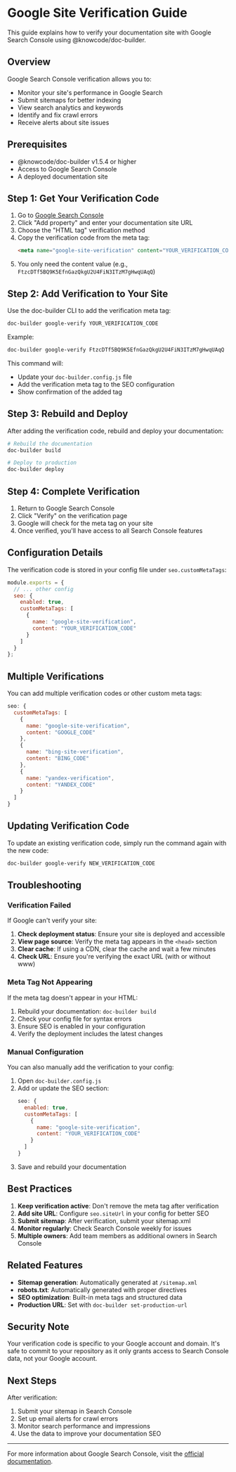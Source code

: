 # Google Site Verification Guide

This guide explains how to verify your documentation site with Google Search Console using @knowcode/doc-builder.

## Overview

Google Search Console verification allows you to:
- Monitor your site's performance in Google Search
- Submit sitemaps for better indexing
- View search analytics and keywords
- Identify and fix crawl errors
- Receive alerts about site issues

## Prerequisites

- @knowcode/doc-builder v1.5.4 or higher
- Access to Google Search Console
- A deployed documentation site

## Step 1: Get Your Verification Code

1. Go to [Google Search Console](https://search.google.com/search-console)
2. Click "Add property" and enter your documentation site URL
3. Choose the "HTML tag" verification method
4. Copy the verification code from the meta tag:
   ```html
   <meta name="google-site-verification" content="YOUR_VERIFICATION_CODE" />
   ```
5. You only need the content value (e.g., `FtzcDTf5BQ9K5EfnGazQkgU2U4FiN3ITzM7gHwqUAqQ`)

## Step 2: Add Verification to Your Site

Use the doc-builder CLI to add the verification meta tag:

```bash
doc-builder google-verify YOUR_VERIFICATION_CODE
```

Example:
```bash
doc-builder google-verify FtzcDTf5BQ9K5EfnGazQkgU2U4FiN3ITzM7gHwqUAqQ
```

This command will:
- Update your `doc-builder.config.js` file
- Add the verification meta tag to the SEO configuration
- Show confirmation of the added tag

## Step 3: Rebuild and Deploy

After adding the verification code, rebuild and deploy your documentation:

```bash
# Rebuild the documentation
doc-builder build

# Deploy to production
doc-builder deploy
```

## Step 4: Complete Verification

1. Return to Google Search Console
2. Click "Verify" on the verification page
3. Google will check for the meta tag on your site
4. Once verified, you'll have access to all Search Console features

## Configuration Details

The verification code is stored in your config file under `seo.customMetaTags`:

```javascript
module.exports = {
  // ... other config
  seo: {
    enabled: true,
    customMetaTags: [
      {
        name: "google-site-verification",
        content: "YOUR_VERIFICATION_CODE"
      }
    ]
  }
};
```

## Multiple Verifications

You can add multiple verification codes or other custom meta tags:

```javascript
seo: {
  customMetaTags: [
    {
      name: "google-site-verification",
      content: "GOOGLE_CODE"
    },
    {
      name: "bing-site-verification",
      content: "BING_CODE"
    },
    {
      name: "yandex-verification",
      content: "YANDEX_CODE"
    }
  ]
}
```

## Updating Verification Code

To update an existing verification code, simply run the command again with the new code:

```bash
doc-builder google-verify NEW_VERIFICATION_CODE
```

## Troubleshooting

### Verification Failed

If Google can't verify your site:

1. **Check deployment status**: Ensure your site is deployed and accessible
2. **View page source**: Verify the meta tag appears in the `<head>` section
3. **Clear cache**: If using a CDN, clear the cache and wait a few minutes
4. **Check URL**: Ensure you're verifying the exact URL (with or without www)

### Meta Tag Not Appearing

If the meta tag doesn't appear in your HTML:

1. Rebuild your documentation: `doc-builder build`
2. Check your config file for syntax errors
3. Ensure SEO is enabled in your configuration
4. Verify the deployment includes the latest changes

### Manual Configuration

You can also manually add the verification to your config:

1. Open `doc-builder.config.js`
2. Add or update the SEO section:
   ```javascript
   seo: {
     enabled: true,
     customMetaTags: [
       {
         name: "google-site-verification",
         content: "YOUR_VERIFICATION_CODE"
       }
     ]
   }
   ```
3. Save and rebuild your documentation

## Best Practices

1. **Keep verification active**: Don't remove the meta tag after verification
2. **Add site URL**: Configure `seo.siteUrl` in your config for better SEO
3. **Submit sitemap**: After verification, submit your sitemap.xml
4. **Monitor regularly**: Check Search Console weekly for issues
5. **Multiple owners**: Add team members as additional owners in Search Console

## Related Features

- **Sitemap generation**: Automatically generated at `/sitemap.xml`
- **robots.txt**: Automatically generated with proper directives
- **SEO optimization**: Built-in meta tags and structured data
- **Production URL**: Set with `doc-builder set-production-url`

## Security Note

Your verification code is specific to your Google account and domain. It's safe to commit to your repository as it only grants access to Search Console data, not your Google account.

## Next Steps

After verification:
1. Submit your sitemap in Search Console
2. Set up email alerts for crawl errors
3. Monitor search performance and impressions
4. Use the data to improve your documentation SEO

---

For more information about Google Search Console, visit the [official documentation](https://support.google.com/webmasters).